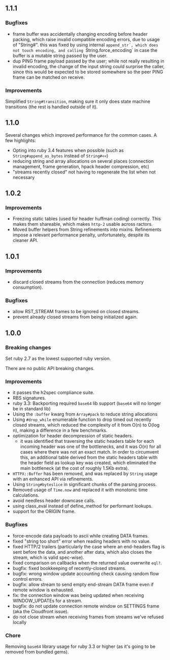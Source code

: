 ## 1.1.1

### Bugfixes

* frame buffer was accidentally changing encoding before header packing, which raise invalid compatible encoding errors, due to usage of "String#". this was fixed by using internal `append_str´, which does not touch encoding, and calling `String.force_encoding` in case the buffer is a mutable string passed by the user.
* dup PING frame payload passed by the user; while not really resulting in invalid encoding, the change of the input string could surprise the caller, since this would be expected to be stored somewhere so the peer PING frame can be matched on receive.


### Improvements

Simplified `String#transition`, making sure it only does state machine transitions (the rest is handled outside of it).

## 1.1.0

Several changes which improved performance for the common cases. A few highlights:

* Opting into ruby 3.4 features when possible (such as `String#append_as_bytes` instead of `String#<<`)
* reducing string and array allocations on several places (connection management, frame generation, hpack header compression, etc)
* "streams recently closed" not having to regenerate the list when not necessary

## 1.0.2

### Improvements

* Freezing static tables (used for header huffman coding) correctly. This makes them shareable, which makes `http-2` usable across ractors.
* Moved buffer helpers from String refinements into mixins. Refinements impose a relevant performance penalty, unfortunately, despite its cleaner API.

## 1.0.1

### Improvements

* discard closed streams from the connection (reduces memory consumption).

### Bugfixes

* allow RST_STREAM frames to be ignored on closed streams.
* prevent already closed streams from being initialized again.

## 1.0.0

### Breaking changes

Set ruby 2.7 as the lowest supported ruby version.

There are no public API breaking changes.

### Improvements

* it passes the h2spec compliance suite.
* RBS signatures.
* ruby 3.3: Backporting required `base64` lib support (`base64` will no longer be in standard lib)
* Using the `:buffer` kwarg from `Array#pack` to reduce string allocations
* Using `#drop_while` enumerable function to drop timed out recently closed streams, which reduced the complexity of it from O(n) to O(log n), making a difference in a few benchmarks.
* optimization for header decompression of static headers.
  * it was identified that traversing the static headers table for each incoming header was one of the bottlenecks, and it was O(n) for all cases where there was not an exact match. In order to circumvent this, an additional table derived from the static headers table with the header field as lookup key was created, which eliminated the main bottleneck (at the cost of roughly 1.5Kb extra).
* `HTTPX::Buffer` has been removed, and was replaced by `String` usage with an enhanced API via refinements.
* Using `String#byteslice` in significant chunks of the parsing process.
* Removed usage of `Time.now` and replaced it with monotonic time calculations.
* avoid needless header downcase calls.
* using class_eval instead of define_method for performant lookups.
* support for the ORIGIN frame.

### Bugfixes

* force-encode data payloads to ascii while creating DATA frames.
* fixed "string too short" error when reading headers with no value.
* fixed HTTP/2 trailers (particularly the case where an end-headers flag is sent before the data, and another after data, which also closes the stream, which is valid spec-wise).
* fixed comparison on callbacks when the returned value overwrite `eql?`.
* bugfix: fixed bookkeeping of recently-closed streams.
* bugfix: wrong window update accounting check causing random flow control errors.
* bugfix: allow stream to send empty end-stream DATA frame even if remote window is exhausted.
* fix: the connection window was being updated when receiving WINDOW_UPDATEs for a stream.
* bugfix: do not update connection remote window on SETTINGS frame (aka the Cloudfront issue).
* do not close stream when receiving frames from streams we've refused locally

### Chore

Removing `base64` library usage for ruby 3.3 or higher (as it's going to be removed from bundled gems).
